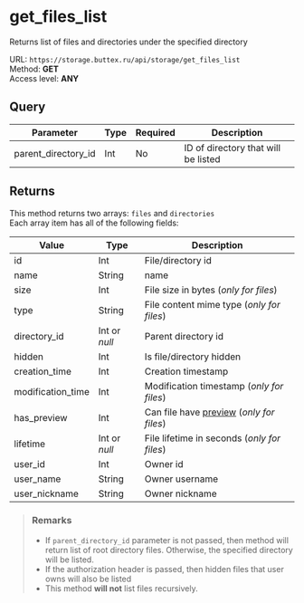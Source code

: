 # get_files_list
Returns list of files and directories under the specified directory

URL: `https://storage.buttex.ru/api/storage/get_files_list`\
Method: **GET**\
Access level: **ANY**

## Query
| Parameter           | Type   | Required  | Description                          |
|---------------------|--------|-----------|--------------------------------------|
| parent_directory_id | Int    | No        | ID of directory that will be listed  |

## Returns
This method returns two arrays: `files` and `directories` \
Each array item has all of the following fields: 

| Value             | Type          | Description                                                     |
|-------------------|---------------|-----------------------------------------------------------------|
| id                | Int           | File/directory id                                               |
| name              | String        | name                                                            |
| size              | Int           | File size in bytes (*only for files*)                           |
| type              | String        | File content mime type (*only for files*)                       |
| directory_id      | Int or *null* | Parent directory id                                             |
| hidden            | Int           | Is file/directory hidden                                        |
| creation_time     | Int           | Creation timestamp                                              |
| modification_time | Int           | Modification timestamp (*only for files*)                       |
| has_preview       | Int           | Can file have [preview](get_file_preview.md) (*only for files*) |
| lifetime          | Int or *null* | File lifetime in seconds (*only for files*)                     |
| user_id           | Int           | Owner id                                                        |
| user_name         | String        | Owner username                                                  |
| user_nickname     | String        | Owner nickname                                                  |

> ### Remarks
> - If `parent_directory_id` parameter is not passed, then method will return
>   list of root directory files. Otherwise, the specified directory will be listed.
> - If the authorization header is passed, then hidden files that user owns will also be listed
> - This method **will not** list files recursively.